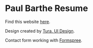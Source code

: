 # Paul Barthe Resume

Find this website [here](https://paulbarza.github.io/Website/).

Design created by [Tura. UI Design](https://www.behance.net/gallery/63164537/Tura-UI-Design).

Contact form working with [Formspree](https://formspree.io/).
